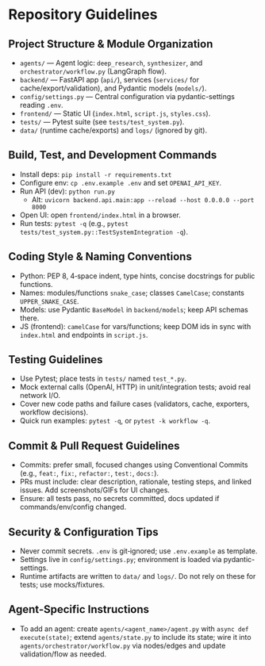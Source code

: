 # Repository Guidelines

## Project Structure & Module Organization
- `agents/` — Agent logic: `deep_research`, `synthesizer`, and `orchestrator/workflow.py` (LangGraph flow).
- `backend/` — FastAPI app (`api/`), services (`services/` for cache/export/validation), and Pydantic models (`models/`).
- `config/settings.py` — Central configuration via pydantic-settings reading `.env`.
- `frontend/` — Static UI (`index.html`, `script.js`, `styles.css`).
- `tests/` — Pytest suite (see `tests/test_system.py`).
- `data/` (runtime cache/exports) and `logs/` (ignored by git).

## Build, Test, and Development Commands
- Install deps: `pip install -r requirements.txt`
- Configure env: `cp .env.example .env` and set `OPENAI_API_KEY`.
- Run API (dev): `python run.py`
  - Alt: `uvicorn backend.api.main:app --reload --host 0.0.0.0 --port 8000`
- Open UI: open `frontend/index.html` in a browser.
- Run tests: `pytest -q` (e.g., `pytest tests/test_system.py::TestSystemIntegration -q`).

## Coding Style & Naming Conventions
- Python: PEP 8, 4‑space indent, type hints, concise docstrings for public functions.
- Names: modules/functions `snake_case`; classes `CamelCase`; constants `UPPER_SNAKE_CASE`.
- Models: use Pydantic `BaseModel` in `backend/models`; keep API schemas there.
- JS (frontend): `camelCase` for vars/functions; keep DOM ids in sync with `index.html` and endpoints in `script.js`.

## Testing Guidelines
- Use Pytest; place tests in `tests/` named `test_*.py`.
- Mock external calls (OpenAI, HTTP) in unit/integration tests; avoid real network I/O.
- Cover new code paths and failure cases (validators, cache, exporters, workflow decisions).
- Quick run examples: `pytest -q`, or `pytest -k workflow -q`.

## Commit & Pull Request Guidelines
- Commits: prefer small, focused changes using Conventional Commits (e.g., `feat:`, `fix:`, `refactor:`, `test:`, `docs:`).
- PRs must include: clear description, rationale, testing steps, and linked issues. Add screenshots/GIFs for UI changes.
- Ensure: all tests pass, no secrets committed, docs updated if commands/env/config changed.

## Security & Configuration Tips
- Never commit secrets. `.env` is git‑ignored; use `.env.example` as template.
- Settings live in `config/settings.py`; environment is loaded via pydantic-settings.
- Runtime artifacts are written to `data/` and `logs/`. Do not rely on these for tests; use mocks/fixtures.

## Agent-Specific Instructions
- To add an agent: create `agents/<agent_name>/agent.py` with `async def execute(state)`; extend `agents/state.py` to include its state; wire it into `agents/orchestrator/workflow.py` via nodes/edges and update validation/flow as needed.

